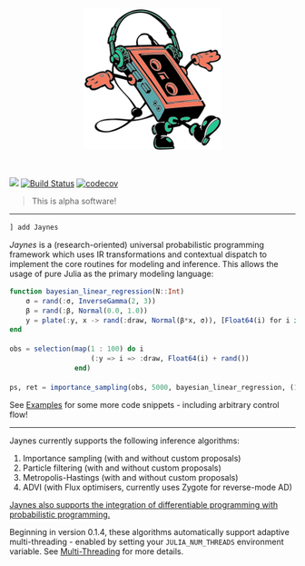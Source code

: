 <p align="center">
<img height="250px" src="docs/assets/jaynes.png"/>
</p>
<br>

[![](https://img.shields.io/badge/docs-dev-blue.svg)](https://femtomc.github.io/Jaynes.jl/dev)
[![Build Status](https://travis-ci.org/femtomc/Jaynes.jl.svg?branch=master)](https://travis-ci.org/femtomc/Jaynes.jl)
[![codecov](https://codecov.io/gh/femtomc/Jaynes.jl/branch/master/graph/badge.svg)](https://codecov.io/gh/femtomc/Jaynes.jl)

> This is alpha software!

---

```julia
] add Jaynes
```

_Jaynes_ is a (research-oriented) universal probabilistic programming framework which uses IR transformations and contextual dispatch to implement the core routines for modeling and inference. This allows the usage of pure Julia as the primary modeling language:

```julia
function bayesian_linear_regression(N::Int)
    σ = rand(:σ, InverseGamma(2, 3))
    β = rand(:β, Normal(0.0, 1.0))
    y = plate(:y, x -> rand(:draw, Normal(β*x, σ)), [Float64(i) for i in 1 : N])
end

obs = selection(map(1 : 100) do i
                    (:y => i => :draw, Float64(i) + rand())
                end)

ps, ret = importance_sampling(obs, 5000, bayesian_linear_regression, (100, ))
```

See [Examples](https://femtomc.github.io/Jaynes.jl/dev/examples/) for some more code snippets - including arbitrary control flow!

---

Jaynes currently supports the following inference algorithms:

1. Importance sampling (with and without custom proposals)
2. Particle filtering (with and without custom proposals)
3. Metropolis-Hastings (with and without custom proposals)
4. ADVI (with Flux optimisers, currently uses Zygote for reverse-mode AD)

[Jaynes also supports the integration of differentiable programming with probabilistic programming.](https://femtomc.github.io/Jaynes.jl/dev/library_api/diff_prog/)

Beginning in version 0.1.4, these algorithms automatically support adaptive multi-threading - enabled by setting your `JULIA_NUM_THREADS` environment variable. See [Multi-Threading](https://docs.julialang.org/en/v1/base/multi-threading/) for more details.
